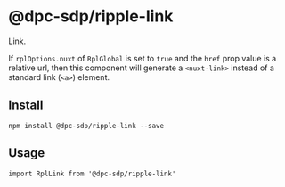 # @dpc-sdp/ripple-link

Link.

If `rplOptions.nuxt` of `RplGlobal` is set to `true` and the `href` prop value is a relative url, then this component will generate a `<nuxt-link>` instead of a standard link (`<a>`) element.

## Install
`npm install @dpc-sdp/ripple-link --save`

## Usage
```
import RplLink from '@dpc-sdp/ripple-link'
```
